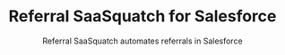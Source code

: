 ---
title: Referral SaaSquatch for Salesforce
integrationName: Salesforce
slug: salesforce
highlights: |
    Salesforce is the world's leading cloud CRM. Referral SaaSquatch for Salesforce is a managed package built on the Force.com that lets you track your referrals in Salesforce.
subtitle: Referral SaaSquatch automates referrals in Salesforce
keyFeatures:
 - Extends Salesforce with custom objects to track referrals and rewards
 - Native on the Force.com platform; works with Salesforce reports, triggers, validations, assignments, and approvals
 - Works with Salesforce Lightning and Salesforce One
 - Uses a native integration built by SaaSquatch directly on Salesforce 
 - Uses the Professional, Enterprise and Unlimited editions
moreInfo:
 - "[Salesforce FAQ](/salesforce/faq)"
 - "[Salesforce Install Guide](/salesforce/install-guide)"
category: landingPage
template: intergrationLander.html
---